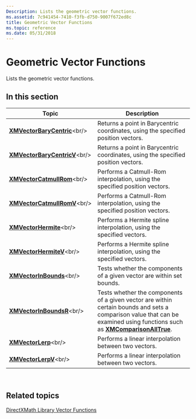 ```yaml
---
Description: Lists the geometric vector functions.
ms.assetid: 7c941454-7410-f3fb-d750-9007f672ed8c
title: Geometric Vector Functions
ms.topic: reference
ms.date: 05/31/2018
---
```


# Geometric Vector Functions

Lists the geometric vector functions.

## In this section



| Topic                                                           | Description                                                                                                                                                                                                      |
|-----------------------------------------------------------------|------------------------------------------------------------------------------------------------------------------------------------------------------------------------------------------------------------------|
| [**XMVectorBaryCentric**](https://msdn.microsoft.com/library/Ee421003(v=VS.85).aspx)<br/>   | Returns a point in Barycentric coordinates, using the specified position vectors.<br/>                                                                                                                     |
| [**XMVectorBaryCentricV**](https://msdn.microsoft.com/library/Ee421004(v=VS.85).aspx)<br/> | Returns a point in Barycentric coordinates, using the specified position vectors.<br/>                                                                                                                     |
| [**XMVectorCatmullRom**](https://msdn.microsoft.com/library/Ee421005(v=VS.85).aspx)<br/>     | Performs a Catmull-Rom interpolation, using the specified position vectors.<br/>                                                                                                                           |
| [**XMVectorCatmullRomV**](https://msdn.microsoft.com/library/Ee421006(v=VS.85).aspx)<br/>   | Performs a Catmull-Rom interpolation, using the specified position vectors.<br/>                                                                                                                           |
| [**XMVectorHermite**](https://msdn.microsoft.com/library/Ee421159(v=VS.85).aspx)<br/>           | Performs a Hermite spline interpolation, using the specified vectors.<br/>                                                                                                                                 |
| [**XMVectorHermiteV**](https://msdn.microsoft.com/library/Ee421160(v=VS.85).aspx)<br/>         | Performs a Hermite spline interpolation, using the specified vectors.<br/>                                                                                                                                 |
| [**XMVectorInBounds**](https://msdn.microsoft.com/library/Ee421166(v=VS.85).aspx)<br/>         | Tests whether the components of a given vector are within set bounds.<br/>                                                                                                                                 |
| [**XMVectorInBoundsR**](https://msdn.microsoft.com/library/Hh404800(v=VS.85).aspx)<br/>       | Tests whether the components of a given vector are within certain bounds and sets a comparison value that can be examined using functions such as [**XMComparisonAllTrue**](/windows/desktop/api/DirectXMath/nf-directxmath-xmcomparisonalltrue).<br/> |
| [**XMVectorLerp**](https://msdn.microsoft.com/library/Ee421171(v=VS.85).aspx)<br/>                 | Performs a linear interpolation between two vectors.<br/>                                                                                                                                                  |
| [**XMVectorLerpV**](https://msdn.microsoft.com/library/Ee421172(v=VS.85).aspx)<br/>               | Performs a linear interpolation between two vectors.<br/>                                                                                                                                                  |



 

## Related topics

<dl> <dt>

[DirectXMath Library Vector Functions](ovw-xnamath-reference-functions-vector.md)
</dt> </dl>

 

 




